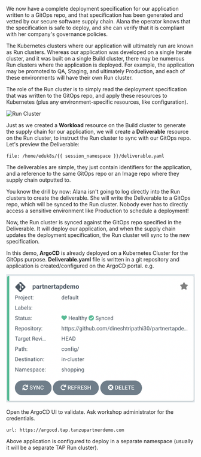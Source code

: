 We now have a complete deployment specification for our application written to a GitOps repo, and that specification has been generated and vetted by our secure software supply chain. Alana the operator knows that the specification is safe to deploy, and she can verify that it is compliant with her company's governance policies.

The Kubernetes clusters where our application will ultimately run are known as Run clusters. Whereas our application was developed on a single Iterate cluster, and it was built on a single Build cluster, there may be numerous Run clusters where the application is deployed. For example, the application may be promoted to QA, Staging, and ultimately Production, and each of these environments will have their own Run cluster.

The role of the Run cluster is to simply read the deployment specification that was written to the GitOps repo, and apply these resources to Kubernetes (plus any environment-specific resources, like configuration).

![Run Cluster](images/run-cluster.png)

Just as we created a **Workload** resource on the Build cluster to generate the supply chain for our application, we will create a **Deliverable** resource on the Run cluster, to instruct the Run cluster to sync with our GitOps repo. Let's preview the Deliverable:

```editor:open-file
file: /home/eduk8s/{{ session_namespace }}/deliverable.yaml
```

The deliverables are simple, they just contain identifiers for the application, and a reference to the same GitOps repo or an Image repo where they supply chain outputted to.

You know the drill by now: Alana isn't going to log directly into the Run clusters to create the deliverable. She will write the Deliverable to a GitOps repo, which will be synced to the Run cluster. Nobody ever has to directly access a sensitive environment like Production to schedule a deployment!


Now, the Run cluster is synced against the GitOps repo specified in the Deliverable. It will deploy our application, and when the supply chain updates the deployment specification, the Run cluster will sync to the new specification.

In this demo, **ArgoCD** is already deployed on a Kubernetes Cluster for the GitOps purpose. **Deliverable.yaml** file is written in a git repository and application is created/configured on the ArgoCD portal. e.g.

![ArgoCD App Config](images/gitops-app.png)

Open the ArgoCD UI to validate. Ask workshop administrator for the credentials.
```dashboard:open-url
url: https://argocd.tap.tanzupartnerdemo.com
```

Above application is configured to deploy in a separate namespace (usually it will be a separate TAP Run cluster). 
